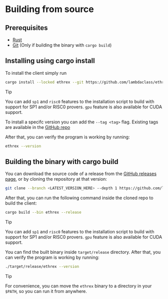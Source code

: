 # Building from source

## Prerequisites

- [Rust](https://www.rust-lang.org/tools/install)
- [Git](https://git-scm.com/downloads) (Only if building the binary with `cargo build`)

## Installing using cargo install

To install the client simply run 

```sh
cargo install --locked ethrex --git https://github.com/lambdaclass/ethrex.git
```

> [!TIP]
> You can add `sp1` and `risc0` features to the installation script to build with support for SP1
> and/or RISC0 provers. `gpu` feature is also available for CUDA support.

To install a specifc version you can add the `--tag <tag>` flag.
Existing tags are available in the [GitHub repo](https://github.com/lambdaclass/ethrex/tags)


After that, you can verify the program is working by running:

```sh
ethrex --version
```

## Building the binary with cargo build

You can download the source code of a release from the [GitHub releases page](https://github.com/lambdaclass/ethrex/releases), or by cloning the repository at that version:

```sh
git clone --branch <LATEST_VERSION_HERE> --depth 1 https://github.com/lambdaclass/ethrex.git
```

After that, you can run the following command inside the cloned repo to build the client:

```sh
cargo build --bin ethrex --release
```

> [!TIP]
> You can add `sp1` and `risc0` features to the installation script to build with support for SP1
> and/or RISC0 provers. `gpu` feature is also available for CUDA support.

You can find the built binary inside `target/release` directory.
After that, you can verify the program is working by running:

```sh
./target/release/ethrex --version
```

> [!TIP]
> For convenience, you can move the `ethrex` binary to a directory in your `$PATH`, so you can run it from anywhere.
